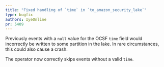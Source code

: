 ```yaml
---
title: "Fixed handling of `time` in `to_amazon_security_lake`"
type: bugfix
authors: IyeOnline
pr: 5409
---
```


Previously events with a `null` value for the OCSF `time` field would
incorrectly be written to some partition in the lake. In rare circumstances,
this could also cause a crash.

The operator now correctly skips events without a valid `time`.
